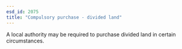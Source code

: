 ```yaml
---
esd_id: 2075
title: "Compulsory purchase - divided land"
---
```


A local authority may be required to purchase divided land in certain circumstances.

